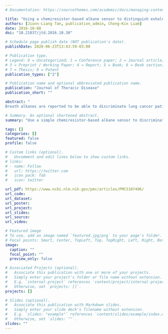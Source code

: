 ```yaml
---
# Documentation: https://sourcethemes.com/academic/docs/managing-content/

title: "Using a chemiresistor-based alkane sensor to distinguish exhaled breaths of lung cancer patients from subjects with no lung cancer"
authors: [Jiunn-Liang Tan, publication_admin, Chong-Kin Liam]
date: 2016-10-08
doi: "10.21037/jtd.2016.10.30"

# Schedule page publish date (NOT publication's date).
publishDate: 2020-06-23T13:43:59-03:00

# Publication type.
# Legend: 0 = Uncategorized; 1 = Conference paper; 2 = Journal article;
# 3 = Preprint / Working Paper; 4 = Report; 5 = Book; 6 = Book section;
# 7 = Thesis; 8 = Patent
publication_types: ["2"]

# Publication name and optional abbreviated publication name.
publication: "Journal of Thoracic Disease"
publication_short: ""

abstract: "
Breath alkanes are reported to be able to discriminate lung cancer patients from healthy people. A simple chemiresistor-based sensor was designed to respond to alkanes by a change in resistance measured by a digital multimeter connected to the sensor. In this cross-sectional study, 12 treatment-naive patients with lung cancer, 12 ex- or current smokers with COPD and 13 never-smokers without lung disease were asked to exhale through a drinking straw into a prototype breath-in apparatus to measure the sensor peak output and the time taken for the baseline resistance to reach peak resistance. Analysis of multivariate variance and post-hoc Tukey test revealed that the peak output and the time to peak values for the lung cancer patients were statistically different from that for both the COPD patients and the controls without lung disease, Pillai’s Trace =0.393, F=3.909, df = (4, 64), P=0.007. A 2.20% sensor peak output and a 90-s time to peak gave 83.3% sensitivity and 88% specificity in diagnosing lung cancer. Tobacco smoking did not affect the diagnostic accuracy of the sensor. The alkane sensor could discriminate patients with lung cancer from COPD patients and people without lung disease. Its potential utility as a simple, cheap and non-invasive test for early lung cancer detection needs further studies."

# Summary. An optional shortened abstract.
summary: "Use a simple chemiresistor-based alkane sensor to discriminate lung cancer patients from COPD patients and people without lung disease."

tags: []
categories: []
featured: false
profile: false

# Custom links (optional).
#   Uncomment and edit lines below to show custom links.
# links:
# - name: Follow
#   url: https://twitter.com
#   icon_pack: fab
#   icon: twitter

url_pdf: https://www.ncbi.nlm.nih.gov/pmc/articles/PMC5107496/
url_code:
url_dataset:
url_poster:
url_project:
url_slides:
url_source:
url_video:

# Featured image
# To use, add an image named `featured.jpg/png` to your page's folder.
# Focal points: Smart, Center, TopLeft, Top, TopRight, Left, Right, BottomLeft, Bottom, BottomRight.
image:
  caption: ""
  focal_point: ""
  preview_only: false

# Associated Projects (optional).
#   Associate this publication with one or more of your projects.
#   Simply enter your project's folder or file name without extension.
#   E.g. `internal-project` references `content/project/internal-project/index.md`.
#   Otherwise, set `projects: []`.
projects: []

# Slides (optional).
#   Associate this publication with Markdown slides.
#   Simply enter your slide deck's filename without extension.
#   E.g. `slides: "example"` references `content/slides/example/index.md`.
#   Otherwise, set `slides: ""`.
slides: ""
---
```

